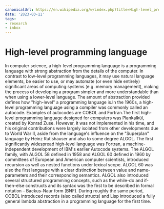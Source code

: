 ```yaml
---
canonicalUrl: https://en.wikipedia.org/w/index.php?title=High-level_programming_language&oldid=1143671448
date: '2023-03-11'
tags:
- research
- inbox
---
```


# High-level programming language

In computer science, a high-level programming language is a programming language with strong abstraction from the details of the computer. In contrast to low-level programming languages, it may use natural language elements, be easier to use, or may automate (or even hide entirely) significant areas of computing systems (e.g. memory management), making the process of developing a program simpler and more understandable than when using a lower-level language. The amount of abstraction provided defines how "high-level" a programming language is.In the 1960s, a high-level programming language using a compiler was commonly called an autocode.
Examples of autocodes are COBOL and Fortran.The first high-level programming language designed for computers was Plankalkül, created by Konrad Zuse. However, it was not implemented in his time, and his original contributions were largely isolated from other developments due to World War II, aside from the language's influence on the "Superplan" language by Heinz Rutishauser and also to some degree ALGOL. The first significantly widespread high-level language was Fortran, a machine-independent development of IBM's earlier Autocode systems. The ALGOL family, with ALGOL 58 defined in 1958 and ALGOL 60 defined in 1960 by committees of European and American computer scientists, introduced recursion as well as nested functions under lexical scope. ALGOL 60 was also the first language with a clear distinction between value and name-parameters and their corresponding semantics. ALGOL also introduced several structured programming concepts, such as the while-do and if-then-else constructs and its syntax was the first to be described in formal notation – Backus–Naur form (BNF). During roughly the same period, COBOL introduced records (also called structs) and Lisp introduced a fully general lambda abstraction in a programming language for the first time.